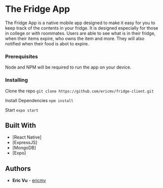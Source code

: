 # The Fridge App

The Fridge App is a native mobile app designed to make it easy for you to keep track of the contents in your fridge. It is designed especially for those
in college or with roommates. Users are able to see what is in their fridge, when their items expire, who owns the item and more. They will
also notified when their food is abot to expire.

### Prerequisites

Node and NPM will be required to run the app on your device.

### Installing

Clone the repo ```git clone https://github.com/ericmv/fridge-client.git```

Install Dependencies ```npm install```

Start ```expo start```

## Built With

* [React Native]
* [ExpressJS]
* [MongoDB]
* [Expo]

## Authors

* **Eric Vu** - [ericmv](https://github.com/ericmv)


